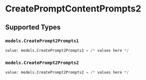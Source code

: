 # CreatePromptContentPrompts2


## Supported Types

### `models.CreatePrompt2Prompts1`

```python
value: models.CreatePrompt2Prompts1 = /* values here */
```

### `models.CreatePrompt2Prompts2`

```python
value: models.CreatePrompt2Prompts2 = /* values here */
```

